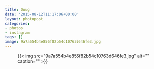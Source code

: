 ```yaml
---
title: Doug
date: '2015-08-12T11:17:06+00:00'
layout: photopost
categories:
- photos
- instagram
tags: []
image: 9a7a554b4e856f82b54c10763d646fe3.jpg
---
```


<figure class="photo photo--square">
  {{< img src="9a7a554b4e856f82b54c10763d646fe3.jpg" alt="" caption="" >}}

</figure>




